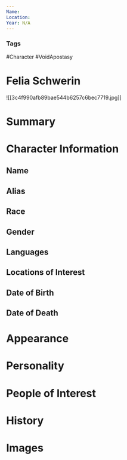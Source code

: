 ```yaml
---
Name: 
Location: 
Year: N/A
---
```


### Tags
#Character #VoidApostasy 

# Felia Schwerin
![[3c4f990afb89bae544b6257c6bec7719.jpg]]

# Summary


# Character Information

## Name

## Alias

## Race

## Gender

## Languages

## Locations of Interest

## Date of Birth

## Date of Death

# Appearance

# Personality

# People of Interest

# History

# Images
